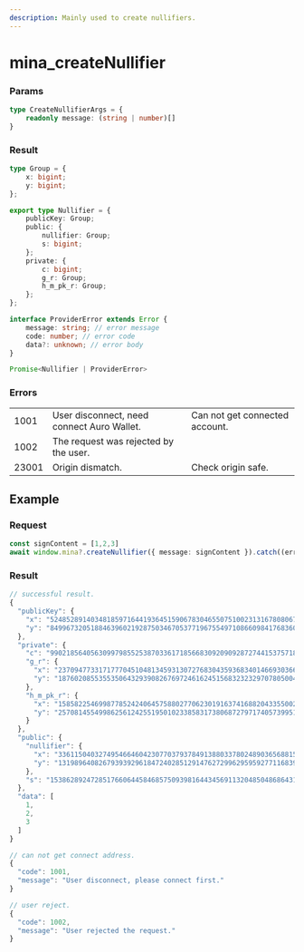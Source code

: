 ```yaml
---
description: Mainly used to create nullifiers.
---
```


# mina\_createNullifier

### Params

```typescript
type CreateNullifierArgs = {
    readonly message: (string | number)[]
}
```

### Result

```typescript
type Group = {
    x: bigint;
    y: bigint;
};

export type Nullifier = {
    publicKey: Group;
    public: {
        nullifier: Group;
        s: bigint;
    };
    private: {
        c: bigint;
        g_r: Group;
        h_m_pk_r: Group;
    };
};

interface ProviderError extends Error {
    message: string; // error message
    code: number; // error code 
    data?: unknown; // error body 
}

Promise<Nullifier | ProviderError>
```

### Errors

|       |                                            |                                |
| ----- | ------------------------------------------ | ------------------------------ |
| 1001  | User disconnect, need connect Auro Wallet. | Can not get connected account. |
| 1002  | The request was rejected by the user.      |                                |
| 23001 | Origin dismatch.                           | Check origin safe.             |

## Example

### Request

```typescript
const signContent = [1,2,3]
await window.mina?.createNullifier({ message: signContent }).catch((err: any) => err);
```

### Result

```typescript
// successful result.
{
  "publicKey": {
    "x": "5248528914034818597164419364515906783046550751002313167808067803822526836450",
    "y": "8499673205188463960219287503467053771967554971086609841768360242543765381807"
  },
  "private": {
    "c": "9902185640563099798552538703361718566830920909287274415375718449173766417439",
    "g_r": {
      "x": "23709477331717770451048134593130727683043593683401466930366147533380855637145",
      "y": "18760208553553506432939082676972461624515683232329707805004444151147449487796"
    },
    "h_m_pk_r": {
      "x": "15858225469987785242406457588027706230191637416882043355002940613645441083323",
      "y": "25708145549986256124255195010233858317380687279717405739951366139000324110011"
    }
  },
  "public": {
    "nullifier": {
      "x": "3361150403274954664604230770379378491388033780248903656881561776735665100150",
      "y": "13198964082679393929618472402851291476272996295959277116839569765356779886575"
    },
    "s": "15386289247285176606445846857509398164434569113204850486864311070500369459309"
  },
  "data": [
    1,
    2,
    3
  ]
}

// can not get connect address.
{
  "code": 1001,
  "message": "User disconnect, please connect first."
}

// user reject.
{
  "code": 1002,
  "message": "User rejected the request."
}
```
